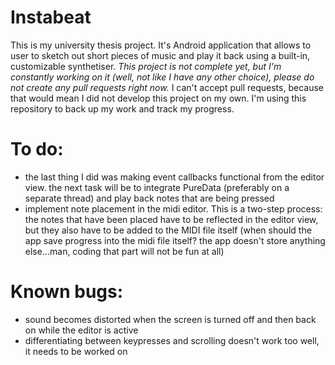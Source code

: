 # Instabeat

This is my university thesis project. It's Android application that allows to user to sketch out short pieces of music and play it 
back using a built-in, customizable synthetiser. *This project is not complete yet, but I'm constantly working on it (well, not like I have
any other choice), please do not create any pull requests right now.* I can't accept pull requests, because that would mean I did not
develop this project on my own. I'm using this repository to back up my work and track my progress.

# To do:
- the last thing I did was making event callbacks functional from the editor view. the next task will be to
integrate PureData (preferably on a separate thread) and play back notes that are being pressed
- implement note placement in the midi editor. This is a two-step process: the notes that have been placed
have to be reflected in the editor view, but they also have to be added to the MIDI file itself (when should the app
save progress into the midi file itself? the app doesn't store anything else...man, coding that part will not be fun
at all)

# Known bugs:
- sound becomes distorted when the screen is turned off and then back on while the editor is
active
- differentiating between keypresses and scrolling doesn't work too well, it needs to be
worked on